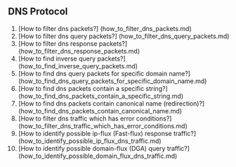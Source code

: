 ## DNS Protocol
1. [How to filter dns packets?]
(how_to_filter_dns_packets.md)
2. [How to filter dns query packets?]
(how_to_filter_dns_query_packets.md)
3. [How to filter dns response packets?]
(how_to_filter_dns_response_packets.md)
4. [How to find inverse query packets?]
(how_to_find_inverse_query_packets.md)
5. [How to find dns query packets for specific domain name?]
(how_to_find_dns_query_packets_for_specific_domain_name.md)
6. [How to find dns packets contain a specific string?]
(how_to_find_dns_packets_contain_a_specific_string.md)
7. [How to find dns packets contain canonical name (redirection)?]
(how_to_find_dns_packets_contain_canonical_name.md)
8. [How to filter dns traffic which has error conditions?]
(how_to_filter_dns_traffic_which_has_error_conditions.md)
9. [How to identify possible ip-flux (Fast-flux) response traffic?]
(how_to_identify_possible_ip_flux_dns_traffic.md)
10. [How to identify possible domain-flux (DGA) query traffic?]
(how_to_identify_possible_domain_flux_dns_traffic.md)

